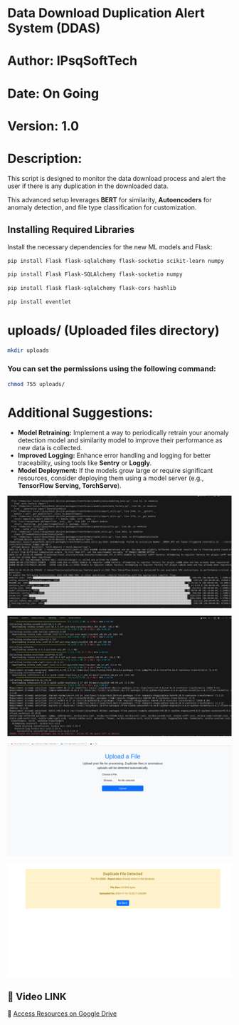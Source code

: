 # Data Download Duplication Alert System (DDAS) 
# Author: IPsqSoftTech
# Date: On Going
# Version: 1.0
# Description: 
This script is designed to monitor the data download process and alert the user if there is any duplication in the downloaded data.

This advanced setup leverages **BERT** for similarity, **Autoencoders** for anomaly detection, and file type classification for customization. 
## Installing Required Libraries

Install the necessary dependencies for the new ML models and Flask:

```bash
pip install Flask flask-sqlalchemy flask-socketio scikit-learn numpy
```

```bash
pip install Flask Flask-SQLAlchemy flask-socketio numpy
```
```bash
pip install flask flask-sqlalchemy flask-cors hashlib
```

```bash
pip install eventlet
```

# uploads/ (Uploaded files directory)


```bash
mkdir uploads
```

### You can set the permissions using the following command:
```bash
chmod 755 uploads/
```

# Additional Suggestions:

- **Model Retraining:** Implement a way to periodically retrain your anomaly detection model and similarity model to improve their performance as new data is collected.
- **Improved Logging:** Enhance error handling and logging for better traceability, using tools like **Sentry** or **Loggly**.
- **Model Deployment:** If the models grow large or require significant resources, consider deploying them using a model server (e.g., **TensorFlow Serving, TorchServe**).

![alt text](pic2.png)

![alt text](pic1.png)

![alt text](pic3.png)

![alt text](pic4.png)

## 📸 Video LINK
🔗 [Access Resources on Google Drive]([https://drive.google.com/file/d/1Ohl2yqDYo2cJ9nKmmSpmZhAOXdOgDYPn/view?usp=drive_link])
